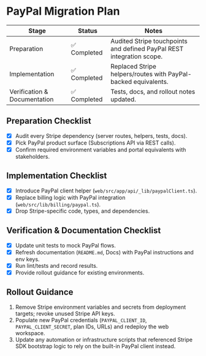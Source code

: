 # PayPal Migration Plan

| Stage | Status | Notes |
| --- | --- | --- |
| Preparation | ✅ Completed | Audited Stripe touchpoints and defined PayPal REST integration scope. |
| Implementation | ✅ Completed | Replaced Stripe helpers/routes with PayPal-backed equivalents. |
| Verification & Documentation | ✅ Completed | Tests, docs, and rollout notes updated. |

## Preparation Checklist

- [x] Audit every Stripe dependency (server routes, helpers, tests, docs).
- [x] Pick PayPal product surface (Subscriptions API via REST calls).
- [x] Confirm required environment variables and portal equivalents with stakeholders.

## Implementation Checklist

- [x] Introduce PayPal client helper (`web/src/app/api/_lib/paypalClient.ts`).
- [x] Replace billing logic with PayPal integration (`web/src/lib/billing/paypal.ts`).
- [x] Drop Stripe-specific code, types, and dependencies.

## Verification & Documentation Checklist

- [x] Update unit tests to mock PayPal flows.
- [x] Refresh documentation (`README.md`, Docs) with PayPal instructions and env keys.
- [x] Run lint/tests and record results.
- [x] Provide rollout guidance for existing environments.

## Rollout Guidance

1. Remove Stripe environment variables and secrets from deployment targets; revoke unused Stripe API keys.
2. Populate new PayPal credentials (`PAYPAL_CLIENT_ID`, `PAYPAL_CLIENT_SECRET`, plan IDs, URLs) and redeploy the web workspace.
3. Update any automation or infrastructure scripts that referenced Stripe SDK bootstrap logic to rely on the built-in PayPal client instead.
